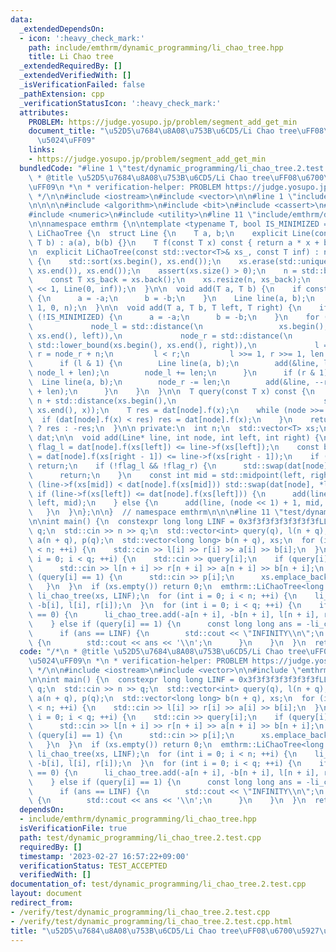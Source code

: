 ```yaml
---
data:
  _extendedDependsOn:
  - icon: ':heavy_check_mark:'
    path: include/emthrm/dynamic_programming/li_chao_tree.hpp
    title: Li Chao tree
  _extendedRequiredBy: []
  _extendedVerifiedWith: []
  _isVerificationFailed: false
  _pathExtension: cpp
  _verificationStatusIcon: ':heavy_check_mark:'
  attributes:
    PROBLEM: https://judge.yosupo.jp/problem/segment_add_get_min
    document_title: "\u52D5\u7684\u8A08\u753B\u6CD5/Li Chao tree\uFF08\u6700\u5927\
      \u5024\uFF09"
    links:
    - https://judge.yosupo.jp/problem/segment_add_get_min
  bundledCode: "#line 1 \"test/dynamic_programming/li_chao_tree.2.test.cpp\"\n/*\n\
    \ * @title \u52D5\u7684\u8A08\u753B\u6CD5/Li Chao tree\uFF08\u6700\u5927\u5024\
    \uFF09\n *\n * verification-helper: PROBLEM https://judge.yosupo.jp/problem/segment_add_get_min\n\
    \ */\n\n#include <iostream>\n#include <vector>\n\n#line 1 \"include/emthrm/dynamic_programming/li_chao_tree.hpp\"\
    \n\n\n\n#include <algorithm>\n#include <bit>\n#include <cassert>\n#include <iterator>\n\
    #include <numeric>\n#include <utility>\n#line 11 \"include/emthrm/dynamic_programming/li_chao_tree.hpp\"\
    \n\nnamespace emthrm {\n\ntemplate <typename T, bool IS_MINIMIZED = true>\nstruct\
    \ LiChaoTree {\n  struct Line {\n    T a, b;\n    explicit Line(const T a, const\
    \ T b) : a(a), b(b) {}\n    T f(const T x) const { return a * x + b; }\n  };\n\
    \n  explicit LiChaoTree(const std::vector<T>& xs_, const T inf) : n(1), xs(xs_)\
    \ {\n    std::sort(xs.begin(), xs.end());\n    xs.erase(std::unique(xs.begin(),\
    \ xs.end()), xs.end());\n    assert(xs.size() > 0);\n    n = std::bit_ceil(xs.size());\n\
    \    const T xs_back = xs.back();\n    xs.resize(n, xs_back);\n    dat.assign(n\
    \ << 1, Line(0, inf));\n  }\n\n  void add(T a, T b) {\n    if constexpr (!IS_MINIMIZED)\
    \ {\n      a = -a;\n      b = -b;\n    }\n    Line line(a, b);\n    add(&line,\
    \ 1, 0, n);\n  }\n\n  void add(T a, T b, T left, T right) {\n    if constexpr\
    \ (!IS_MINIMIZED) {\n      a = -a;\n      b = -b;\n    }\n    for (int len = 1,\n\
    \             node_l = std::distance(\n                 xs.begin(), std::lower_bound(xs.begin(),\
    \ xs.end(), left)),\n             node_r = std::distance(\n                 xs.begin(),\
    \ std::lower_bound(xs.begin(), xs.end(), right)),\n             l = node_l + n,\
    \ r = node_r + n;\n         l < r;\n         l >>= 1, r >>= 1, len <<= 1) {\n\
    \      if (l & 1) {\n        Line line(a, b);\n        add(&line, l++, node_l,\
    \ node_l + len);\n        node_l += len;\n      }\n      if (r & 1) {\n      \
    \  Line line(a, b);\n        node_r -= len;\n        add(&line, --r, node_r, node_r\
    \ + len);\n      }\n    }\n  }\n\n  T query(const T x) const {\n    int node =\
    \ n + std::distance(xs.begin(),\n                                 std::lower_bound(xs.begin(),\
    \ xs.end(), x));\n    T res = dat[node].f(x);\n    while (node >>= 1) {\n    \
    \  if (dat[node].f(x) < res) res = dat[node].f(x);\n    }\n    return IS_MINIMIZED\
    \ ? res : -res;\n  }\n\n private:\n  int n;\n  std::vector<T> xs;\n  std::vector<Line>\
    \ dat;\n\n  void add(Line* line, int node, int left, int right) {\n    const bool\
    \ flag_l = dat[node].f(xs[left]) <= line->f(xs[left]);\n    const bool flag_r\
    \ = dat[node].f(xs[right - 1]) <= line->f(xs[right - 1]);\n    if (flag_l && flag_r)\
    \ return;\n    if (!flag_l && !flag_r) {\n      std::swap(dat[node], *line);\n\
    \      return;\n    }\n    const int mid = std::midpoint(left, right);\n    if\
    \ (line->f(xs[mid]) < dat[node].f(xs[mid])) std::swap(dat[node], *line);\n   \
    \ if (line->f(xs[left]) <= dat[node].f(xs[left])) {\n      add(line, node << 1,\
    \ left, mid);\n    } else {\n      add(line, (node << 1) + 1, mid, right);\n \
    \   }\n  }\n};\n\n}  // namespace emthrm\n\n\n#line 11 \"test/dynamic_programming/li_chao_tree.2.test.cpp\"\
    \n\nint main() {\n  constexpr long long LINF = 0x3f3f3f3f3f3f3f3fLL;\n  int n,\
    \ q;\n  std::cin >> n >> q;\n  std::vector<int> query(q), l(n + q), r(n + q),\
    \ a(n + q), p(q);\n  std::vector<long long> b(n + q), xs;\n  for (int i = 0; i\
    \ < n; ++i) {\n    std::cin >> l[i] >> r[i] >> a[i] >> b[i];\n  }\n  for (int\
    \ i = 0; i < q; ++i) {\n    std::cin >> query[i];\n    if (query[i] == 0) {\n\
    \      std::cin >> l[n + i] >> r[n + i] >> a[n + i] >> b[n + i];\n    } else if\
    \ (query[i] == 1) {\n      std::cin >> p[i];\n      xs.emplace_back(p[i]);\n \
    \   }\n  }\n  if (xs.empty()) return 0;\n  emthrm::LiChaoTree<long long, false>\
    \ li_chao_tree(xs, LINF);\n  for (int i = 0; i < n; ++i) {\n    li_chao_tree.add(-a[i],\
    \ -b[i], l[i], r[i]);\n  }\n  for (int i = 0; i < q; ++i) {\n    if (query[i]\
    \ == 0) {\n      li_chao_tree.add(-a[n + i], -b[n + i], l[n + i], r[n + i]);\n\
    \    } else if (query[i] == 1) {\n      const long long ans = -li_chao_tree.query(p[i]);\n\
    \      if (ans == LINF) {\n        std::cout << \"INFINITY\\n\";\n      } else\
    \ {\n        std::cout << ans << '\\n';\n      }\n    }\n  }\n  return 0;\n}\n"
  code: "/*\n * @title \u52D5\u7684\u8A08\u753B\u6CD5/Li Chao tree\uFF08\u6700\u5927\
    \u5024\uFF09\n *\n * verification-helper: PROBLEM https://judge.yosupo.jp/problem/segment_add_get_min\n\
    \ */\n\n#include <iostream>\n#include <vector>\n\n#include \"emthrm/dynamic_programming/li_chao_tree.hpp\"\
    \n\nint main() {\n  constexpr long long LINF = 0x3f3f3f3f3f3f3f3fLL;\n  int n,\
    \ q;\n  std::cin >> n >> q;\n  std::vector<int> query(q), l(n + q), r(n + q),\
    \ a(n + q), p(q);\n  std::vector<long long> b(n + q), xs;\n  for (int i = 0; i\
    \ < n; ++i) {\n    std::cin >> l[i] >> r[i] >> a[i] >> b[i];\n  }\n  for (int\
    \ i = 0; i < q; ++i) {\n    std::cin >> query[i];\n    if (query[i] == 0) {\n\
    \      std::cin >> l[n + i] >> r[n + i] >> a[n + i] >> b[n + i];\n    } else if\
    \ (query[i] == 1) {\n      std::cin >> p[i];\n      xs.emplace_back(p[i]);\n \
    \   }\n  }\n  if (xs.empty()) return 0;\n  emthrm::LiChaoTree<long long, false>\
    \ li_chao_tree(xs, LINF);\n  for (int i = 0; i < n; ++i) {\n    li_chao_tree.add(-a[i],\
    \ -b[i], l[i], r[i]);\n  }\n  for (int i = 0; i < q; ++i) {\n    if (query[i]\
    \ == 0) {\n      li_chao_tree.add(-a[n + i], -b[n + i], l[n + i], r[n + i]);\n\
    \    } else if (query[i] == 1) {\n      const long long ans = -li_chao_tree.query(p[i]);\n\
    \      if (ans == LINF) {\n        std::cout << \"INFINITY\\n\";\n      } else\
    \ {\n        std::cout << ans << '\\n';\n      }\n    }\n  }\n  return 0;\n}\n"
  dependsOn:
  - include/emthrm/dynamic_programming/li_chao_tree.hpp
  isVerificationFile: true
  path: test/dynamic_programming/li_chao_tree.2.test.cpp
  requiredBy: []
  timestamp: '2023-02-27 16:57:22+09:00'
  verificationStatus: TEST_ACCEPTED
  verifiedWith: []
documentation_of: test/dynamic_programming/li_chao_tree.2.test.cpp
layout: document
redirect_from:
- /verify/test/dynamic_programming/li_chao_tree.2.test.cpp
- /verify/test/dynamic_programming/li_chao_tree.2.test.cpp.html
title: "\u52D5\u7684\u8A08\u753B\u6CD5/Li Chao tree\uFF08\u6700\u5927\u5024\uFF09"
---
```

